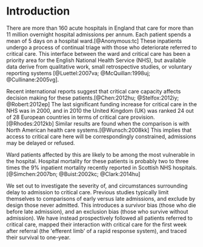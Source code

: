 # Introduction

There are more than 160 acute hospitals in England that care for more than 11 million overnight hospital admissions per annum. Each patient spends a mean of 5 days on a hospital ward.[@Anonymous:tc] These inpatients undergo a process of continual triage with those who deteriorate referred to critical care. This interface between the ward and critical care has been a priority area for the English National Health Service (NHS), but available data derive from qualitative work, small retrospective studies, or voluntary reporting systems [@Luettel:2007va; @McQuillan:1998uj; @Cullinane:2005vg].

Recent international reports suggest that critical care capacity affects decision making for these patients.[@Chen:2012hu; @Stelfox:2012iy; @Robert:2012ep] The last significant funding increase for critical care in the NHS was in 2000, and in 2010 the United Kingdom (UK) was ranked 24 out of 28 European countries in terms of critical care provision.[@Rhodes:2012kb] Similar results are found when the comparison is with North American health care systems.[@Wunsch:2008kk] This implies that access to critical care here will be correspondingly constrained, admissions may be delayed or refused.

Ward patients affected by this are likely to be among the most vulnerable in the hospital. Hospital mortality for these patients is probably two to three times the 9% inpatient mortality recently reported in Scottish NHS hospitals.[@Simchen:2007bn; @Buist:2002kc; @Clark:2014hu] 

We set out to investigate the severity of, and circumstances surrounding delay to admission to critical care. Previous studies typically limit themselves to comparisons of early versus late admissions, and exclude by design those never admitted. This introduces a survivor bias (those who die before late admission), and an exclusion bias (those who survive without admission). We have instead prospectively followed all patients referred to critical care, mapped their interaction with critical care for the first week after referral (the 'efferent limb' of a rapid response system), and traced their survival to one-year.